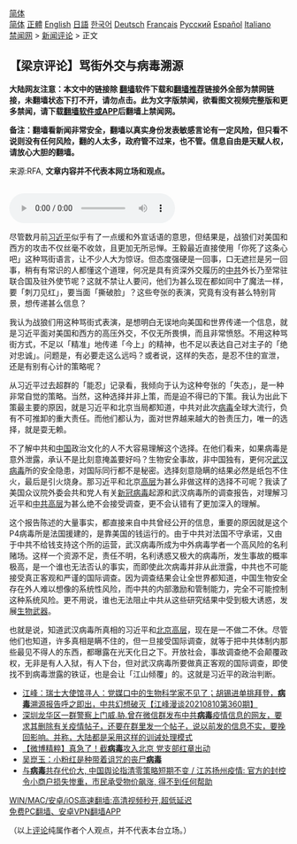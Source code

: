  <!-- 面包屑导航 --> <div class="breadcrumb"><!-- GTranslate: https://gtranslate.io/ -->  <div class="switcher notranslate">  <div class="selected">  <a href="#" onclick="return false;"> 简体</a>  </div>  <div class="option">  <a href="https://www.bannedbook.org" onclick="doGTranslate('zh-CN|zh-CN');jQuery('div.switcher div.selected a').html(jQuery(this).html());return false;" title="简体中文" class="nturl selected"> 简体</a>  <a href="https://www.bannedbook.org/zh-tw/" onclick="doGTranslate('zh-CN|zh-TW');jQuery('div.switcher div.selected a').html(jQuery(this).html());return false;" title="繁體中文" class="nturl"> 正體</a>  <a href="https://www.bannedbook.org/en/" onclick="doGTranslate('zh-CN|en');jQuery('div.switcher div.selected a').html(jQuery(this).html());return false;" title="English" class="nturl"> English</a>  <a href="https://www.bannedbook.org/ja/" onclick="doGTranslate('zh-CN|ja');jQuery('div.switcher div.selected a').html(jQuery(this).html());return false;" title="日本語" class="nturl"> 日語</a>  <a href="https://www.bannedbook.org/ko/" onclick="doGTranslate('zh-CN|ko');jQuery('div.switcher div.selected a').html(jQuery(this).html());return false;" title="한국어" class="nturl"> 한국어</a>  <a href="https://www.bannedbook.org/de/" onclick="doGTranslate('zh-CN|de');jQuery('div.switcher div.selected a').html(jQuery(this).html());return false;" title="Deutsch" class="nturl"> Deutsch</a>  <a href="https://www.bannedbook.org/fr/" onclick="doGTranslate('zh-CN|fr');jQuery('div.switcher div.selected a').html(jQuery(this).html());return false;" title="Français" class="nturl"> Français</a>  <a href="https://www.bannedbook.org/ru/" onclick="doGTranslate('zh-CN|ru');jQuery('div.switcher div.selected a').html(jQuery(this).html());return false;" title="Русский" class="nturl"> Русский</a>  <a href="https://www.bannedbook.org/es/" onclick="doGTranslate('zh-CN|es');jQuery('div.switcher div.selected a').html(jQuery(this).html());return false;" title="Español" class="nturl"> Español</a>  <a href="https://www.bannedbook.org/it/" onclick="doGTranslate('zh-CN|it');jQuery('div.switcher div.selected a').html(jQuery(this).html());return false;" title="Italiano" class="nturl"> Italiano</a>  </div>  </div>      <div class='breadcrumb-sub'><!-- Breadcrumb NavXT 6.3.0 --> <a href="https://www.bannedbook.org/" class="home">禁闻网</a> &gt; <a href="https://www.bannedbook.org/bnews/comments/" class="category">新闻评论</a> &gt; 正文</div></div><h2>【梁京评论】骂街外交与病毒溯源</h2> <p class="notice"><b>大陆网友注意：本文中的链接除 <a href="https://github.com/bannedbook/fanqiang" >翻墙</a>软件下载和<a href="https://github.com/killgcd/justmysocks/blob/master/README.md">翻墙推荐</a>链接外全部为禁网链接，未翻墙状态下打不开，请勿点击。此为文字版禁闻，欲看图文视频完整版和更多禁闻，请下载<a href="https://github.com/bannedbook/fanqiang">翻墙软件或APP</a>后翻墙上禁闻网。</p><p>备注：翻墙看新闻非常安全，翻墙以真实身份发表敏感言论有一定风险，但只看不说则没有任何风险，翻的人太多，政府管不过来，也不管。信息自由是天赋人权，请放心大胆的翻墙。</b></p>  <div class="entry"> <p>来源:RFA, <strong>文章内容并不代表本网立场和观点。</strong></p> <p><br /> <audio controls="controls" preload="metadata" src="https://www.rfa.org/cantonese/commentaries/lj/com-08102021080808.html/@@stream" type="audio/mpeg"><br /> </audio></p>  <p>尽管数月前<a href="https://www.bannedbook.org/bnews/tag/%e4%b9%a0%e8%bf%91%e5%b9%b3/" class="st_tag internal_tag" rel="tag" title="标签 习近平 下的日志">习近平</a>似乎有了一点缓和外宣话语的意思，但结果是，战狼们对美国和西方的攻击不仅丝毫不收敛，且更加无所忌惮。王毅最近直接使用「你死了这条心吧」这种骂街语言，让不少人大为惊讶。但态度强硬是一回事，口无遮拦是另一回事，稍有有常识的人都懂这个道理，何况是具有资深外交履历的<a href="https://www.bannedbook.org/bnews/tag/%e4%b8%ad%e5%85%b1/" class="st_tag internal_tag" rel="tag" title="标签 中共 下的日志">中共</a>外长乃至常驻联合国及驻外使节呢？这就不禁让人要问，他们为甚么现在都如同中了魔法一样，要「刺刀见红」，要当面「撕破脸」？这些夸张的表演，究竟有没有甚么特别背景，想传递甚么信息？</p> <p>我认为战狼们用这种骂街式表演，是想明白无误地向美国和世界传递一个信息，就是习近平面对美国和西方的高压外交，不仅无所畏惧，而且非常愤怒。不用这种骂街方式，不足以「精准」地传递「今上」的精神，也不足以表达自己对主子的「绝对忠诚」。问题是，有必要走这么远吗？或者说，这样的失态，是忍不住的宣泄，还是有别有心计的策略呢？</p>  <p>从习近平过去超群的「能忍」记录看，我倾向于认为这种夸张的「失态」，是一种非常自觉的策略。当然，这种选择并非上策，而是迫不得已的下策。我认为出此下策最主要的原因，就是习近平和北京当局都知道，中共对此次<a href="https://www.bannedbook.org/bnews/tag/%e7%97%85%e6%af%92/" class="st_tag internal_tag" rel="tag" title="标签 病毒 下的日志">病毒</a>全球大流行，负有不可推卸的重大责任。而他们都认为，面对世界越来越大的咎责压力，唯一的选择，就是耍无赖。</p> <p>不了解中共和<span class='wp_keywordlink_affiliate'><a href="https://www.bannedbook.org/" title="中国" target="_blank">中国</a></span>政治文化的人不大容易理解这个选择。在他们看来，如果病毒是意外泄露，承认不是比刻意掩盖要好吗？生物安全事故，非中国独有，更何况<a href="https://www.bannedbook.org/bnews/tag/%e6%ad%a6%e6%b1%89%e7%97%85%e6%af%92/" class="st_tag internal_tag" rel="tag" title="标签 武汉病毒 下的日志">武汉病毒</a>所的安全隐患，对国际同行都不是秘密。选择刻意隐瞒的结果必然是纸包不住火，最后是引火烧身。那习近平和北京<span class='wp_keywordlink_affiliate'><a href="https://www.bannedbook.org/bnews/ccpdope/" title="中共高层内幕" target="_blank">高层</a></span>为甚么非做这样的选择不可呢？我读了美国众议院外委会共和党人有关<a href="https://www.bannedbook.org/bnews/tag/%e6%96%b0%e5%86%a0%e7%97%85%e6%af%92/" class="st_tag internal_tag" rel="tag" title="标签 新冠病毒 下的日志">新冠病毒</a>起源和武汉病毒所的调查报告，对理解习近平和<span class='wp_keywordlink_affiliate'><a href="https://www.bannedbook.org/bnews/ccpdope/" title="中共高层" target="_blank">中共高层</a></span>为甚么绝不会接受调查，更不会认错有了更加深入的理解。</p>  <p>这个报告陈述的大量事实，都直接来自中共曾经公开的信息，重要的原因就是这个P4病毒所是法国援建的，是靠美国的钱运行的。由于中共对法国不守承诺，又由于中共不给钱支持这个所的运营，武汉病毒所成为中外病毒学者一个高风险的名利赌场。这样一个资源不足，责任不明，名利诱惑又极大的病毒所，发生事故的概率极高，是一个谁也无法否认的事实，而即使此次病毒并非从此泄露，中共也不可能接受真正客观和严谨的国际调查。因为调查结果会让全世界都知道，中国生物安全存在外人难以想像的系统性风险，而中共的内部激励和管制能力，完全不可能控制这种系统风险。更不用说，谁也无法阻止中共从这些研究结果中受到极大诱惑，发展<a href="https://www.bannedbook.org/bnews/tag/%E7%94%9F%E7%89%A9%E6%AD%A6%E5%99%A8/" class="st_tag internal_tag" rel="tag" title="标签 生物武器 下的日志">生物武器</a>。</p> <p>也就是说，知道武汉病毒所真相的习近平和<a href="https://www.bannedbook.org/bnews/tag/%e5%8c%97%e4%ba%ac%e9%ab%98%e5%b1%82/" class="st_tag internal_tag" rel="tag" title="标签 北京高层 下的日志">北京高层</a>，现在是一不做二不休。尽管他们也知道，许多真相是瞒不住的，但一旦接受国际调查，就等于把中共体制内那些最见不得人的东西，都曝露在光天化日之下。开放社会，事故调查绝不会颠覆政权，无非是有人入狱，有人下台，但对武汉病毒所要做真正客观的国际调查，即使找不到病毒泄露的铁证，也是会让「江山倾覆」的。这就是习近平的政治判断。</p>  <ul class='op-related-articles' title='相关阅读'> <li><a href='https://www.bannedbook.org/bnews/cbnews/20210811/1604330.html' target='_blank'>江峰：瑞士大使馆寻人：党媒口中的生物科学家不见了；胡锡进单挑拜登，<b>病毒</b>溯源报告呼之即出，中共幻想破灭【江峰漫谈20210810第360期】</a></li> <li><a href='https://www.bannedbook.org/bnews/bannedvideo/20210811/1604296.html' target='_blank'>深圳龙华区一群警察上门威.胁.曾在微信群发布中共<b>病毒</b>疫情信息的网友，要求其删除有关疫情帖子，还要在群里发一个帖子，说以前发的信息不实，要挽回影响。并称，大陆都是采用这样的训诫处理模式</a></li> <li><a href='https://www.bannedbook.org/bnews/comments/20210811/1604270.html' target='_blank'>【微博精粹】真急了！截<b>病毒</b>攻入北京 党支部红章出动</a></li> <li><a href='https://www.bannedbook.org/bnews/comments/20210811/1604258.html' target='_blank'>吴崑玉：小粉红是种带着诅咒的丧尸<b>病毒</b></a></li> <li><a href='https://www.bannedbook.org/bnews/bannedvideo/20210811/1604241.html' target='_blank'>与<b>病毒</b>共存代价大,  中国舆论指清零策略短期不变 / 江苏扬州疫情: 官方的封控令小商户损失惨重，市民承受物价飙涨, 得不到任何帮助</a></li> </ul> <p class="texttj"> <a href="https://github.com/bannedbook/fanqiang/wiki/V2ray%E6%9C%BA%E5%9C%BA" target="_blank">WIN/MAC/安卓/iOS高速翻墙:高清视频秒开,超低延迟</a><br/> <a href="https://github.com/bannedbook/fanqiang/wiki/%E7%A6%81%E9%97%BB%E7%BD%91%E5%AE%89%E5%8D%93%E7%BF%BB%E5%A2%99%E6%96%B0%E9%97%BBAPP" target="_blank">免费PC翻墙、安卓VPN翻墙APP</a></p><p>（以上<span class='wp_keywordlink_affiliate'><a href="https://www.bannedbook.org/bnews/comments/" title="新闻评论" target="_blank">评论</a></span>纯属作者个人观点，并不代表本台立场。）</p><a name='sharetosocial'></a>  <div style="margin-bottom:5px;padding-bottom:5px;clear:both"> <div id="archive-pix-1" class="banner-ads"> <!-- AuctionX Display platform tag START --> <div id="26318x728x90x621x_ADSLOT2" clicktrack="%%CLICK_URL_ESC%%"></div> <!-- AuctionX Display platform tag END --> </div> <div id="archive-pix-2" class="banner-ads"> <!-- AuctionX Display platform tag START --> <div id="26315x300x250x621x_ADSLOT2" clicktrack="%%CLICK_URL_ESC%%"></div> <!-- AuctionX Display platform tag END --> </div> </div>  <div id="archive-pix-1" class="banner-ads"> <!-- AuctionX Display platform tag START --> <div id="26318x728x90x621x_ADSLOT3" clicktrack="%%CLICK_URL_ESC%%"></div> <!-- AuctionX Display platform tag END --> </div> </div><!--END ENTRY--> 